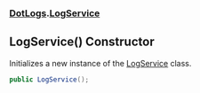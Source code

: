 ### [DotLogs](DotLogs.md 'DotLogs').[LogService](DotLogs.LogService.md 'DotLogs\.LogService')

## LogService\(\) Constructor

Initializes a new instance of the [LogService](DotLogs.LogService.md 'DotLogs\.LogService') class\.

```csharp
public LogService();
```
